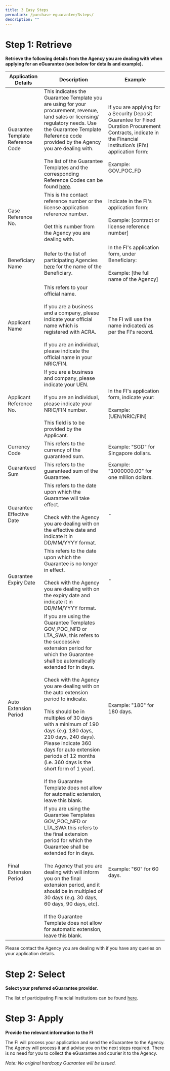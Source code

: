 ```yaml
---
title: 3 Easy Steps
permalink: /purchase-eguarantee/3steps/
description: ""
---
```

# Step 1: Retrieve
**Retrieve the following details from the Agency you are dealing with when applying for an eGuarantee (see below for details and example).**

|Application Details | Description | Example | 
| -------- | -------- | -------- | 
| Guarantee Template Reference Code| This indicates the Guarantee Template you are using for your procurement, revenue, land sales or licensing/ regulatory needs. Use the Guarantee Template Reference code provided by the Agency you are dealing with. <br> <br> The list of the Guarantee Templates and the corresponding Reference Codes can be found [here](/templates/List-of-eGuarantee-templates/existing/). | If you are applying for a Security Deposit Guarantee for Fixed Duration Procurement Contracts, indicate in the Financial Institution’s (FI’s) application form:<br><br>Example:  GOV_POC_FD   | 
| Case Reference No.     | This is the contact reference number or the license application reference number. <br><br> Get this number from the Agency you are dealing with.     | Indicate in the FI's application form:<br><br>Example: [contract or license reference number] | 
| Beneficiary Name    | Refer to the list of participating Agencies [here](/agencies/) for the name of the Beneficiary.     | In the FI's application form, under Beneficiary:<br><br> Example: [the full name of the Agency]    | 
| Applicant Name     | This refers to your official name. <br><br> If you are a business and a company, please indicate your official name which is registered with ACRA.<br><br> If you are an individual, please indicate the official name in your NRIC/FIN.     | The FI will use the name indicated/ as per the FI's record.    |
| Applicant Reference No.     | If you are a business and company, please indicate your UEN.<br><br> If you are an individual, please indicate your NRIC/FIN number.<br><br>This field is to be provided by the Applicant.     | In the FI's application form, indicate your:<br><br>Example: [UEN/NRIC/FIN]    |
| Currency Code     | This refers to the currency of the guaranteed sum.     | Example: "SGD" for Singapore dollars.   |
| Guaranteed Sum     | This refers to the guaranteed sum of the Guarantee.     | Example: "1000000.00" for one million dollars.    |
| Guarantee Effective Date     | This refers to the date upon which the Guarantee will take effect.<br><br> Check with the Agency you are dealing with on the effective date and indicate it in DD/MM/YYYY format.     | -    |
| Guarantee Expiry Date     | This refers to the date upon which the Guarantee is no longer in effect. <br><br> Check with the Agency you are dealing with on the expiry date and indicate it in DD/MM/YYYY format.     | - |
| Auto Extension Period     | If you are using the Guarantee Templates GOV_POC_NFD or LTA_SWA, this refers to the successive extension period for which the Guarantee shall be automatically extended for in days. <br><br> Check with the Agency you are dealing with on the auto extension period to indicate. <br><br> This should be in multiples of 30 days with a minimum of 190 days (e.g. 180 days, 210 days, 240 days). Please indicate 360 days for auto extension periods of 12 months (i.e. 360 days is the short form of 1 year).<br><br> If the Guarantee Template does not allow for automatic extension, leave this blank.     | Example: "180" for 180 days.   |
| Final Extension Period     | If you are using the Guarantee Templates GOV_POC_NFD or LTA_SWA this refers to the final extension period for which the Guarantee shall be extended for in days. <br><br> The Agency that you are dealing with will inform you on the final extension period, and it should be in multipled of 30 days (e.g. 30 days, 60 days, 90 days, etc).<br><br> If the Guarantee Template does not allow for automatic extension, leave this blank.     | Example: "60" for 60 days.    |

Please contact the Agency you are dealing with if you have any queries on your application details.
# Step 2: Select
**Select your preferred eGuarantee provider.**

The list of participating Financial Institutions can be found [here](/financial-institutions/).

# Step 3: Apply
**Provide the relevant information to the FI**

The FI will process your application and send the eGuarantee to the Agency. The Agency will process it and advise you on the next steps required. There is no need for you to collect the eGuarantee and courier it to the Agency. 

*Note: No original hardcopy Guarantee will be issued.*